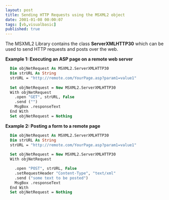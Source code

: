 ```yaml
---
layout: post
title: Sending HTTP Requests using the MSXML2 object
date: 2001-01-08 00:00:07
tags: [vb,visualbasic]
published: true
---
```


The MSXML2 Library contains the class **ServerXMLHTTP30** which can be used to send HTTP requests and posts over the web.

**Example 1: Executing an ASP page on a remote web server**

```vb
  Dim objNetRequest As MSXML2.ServerXMLHTTP30
  Dim strURL As String
  strURL = "http://remote.com/YourPage.asp?param1=value1"
    
  Set objNetRequest = New MSXML2.ServerXMLHTTP30
  With objNetRequest
    .open "GET", strURL, False
    .send ("")
    MsgBox .responseText
  End With
  Set objNetRequest = Nothing
```

**Example 2: Posting a form to a remote page**

```vb
  Dim objNetRequest As MSXML2.ServerXMLHTTP30
  Dim strURL As String
  strURL = "http://remote.com/YourPage.asp?param1=value1"
    
  Set objNetRequest = New MSXML2.ServerXMLHTTP30
  With objNetRequest

    .open "POST", strURL, False
    .setRequestHeader "Content-Type", "text/xml"
    .send ("some text to be posted")
    MsgBox .responseText
  End With
  Set objNetRequest = Nothing
```

